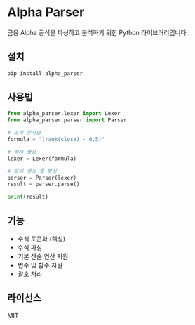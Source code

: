 # Alpha Parser

금융 Alpha 공식을 파싱하고 분석하기 위한 Python 라이브러리입니다.

## 설치

```bash
pip install alpha_parser
```

## 사용법

```python
from alpha_parser.lexer import Lexer
from alpha_parser.parser import Parser

# 공식 문자열
formula = "(rank(close) - 0.5)"

# 렉서 생성
lexer = Lexer(formula)

# 파서 생성 및 파싱
parser = Parser(lexer)
result = parser.parse()

print(result)
```

## 기능

- 수식 토큰화 (렉싱)
- 수식 파싱
- 기본 산술 연산 지원
- 변수 및 함수 지원
- 괄호 처리

## 라이선스

MIT 